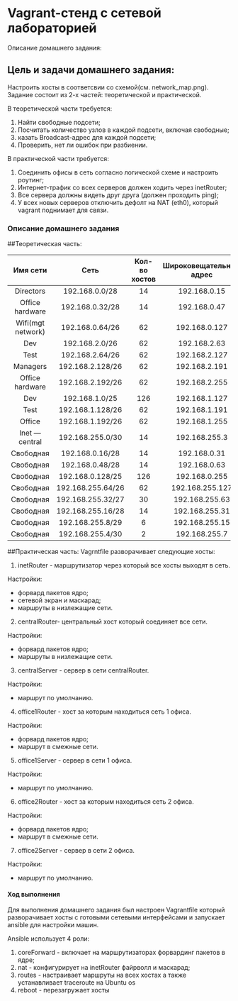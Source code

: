 # Vagrant-стенд c сетевой лабораторией

Описание домашнего задания:

## Цель и задачи домашнего задания:
Настроить хосты в соответсвии со схемой(см. network_map.png). 
Задание состоит из 2-х частей: теоретической и практической.


В теоретической части требуется: 
1) Найти свободные подсети;
2) Посчитать количество узлов в каждой подсети, включая свободные;
3) казать Broadcast-адрес для каждой подсети;
4) Проверить, нет ли ошибок при разбиении.


В практической части требуется: 
1) Соединить офисы в сеть согласно логической схеме и настроить роутинг;
2) Интернет-трафик со всех серверов должен ходить через inetRouter;
3) Все сервера должны видеть друг друга (должен проходить ping);
4) У всех новых серверов отключить дефолт на NAT (eth0), который vagrant поднимает для связи.


### Описание домашнего задания
##Теоретическая часть:


| Имя сети          |      Сеть      | Кол-во хостов | Широковещательный адрес |
|    :---:          |     :---:      |     :---:     |     :---:               |
| Directors         | 192.168.0.0/28 | 14            | 192.168.0.15            |
|Office hardware    |192.168.0.32/28 | 14            | 192.168.0.47            |
| Wifi(mgt network) | 192.168.0.64/26| 62            |192.168.0.127            |
| Dev               | 192.168.2.0/26 | 62            | 192.168.2.63            |
|Test               | 192.168.2.64/26| 62            | 192.168.2.127           |
| Managers          |192.168.2.128/26| 62            | 192.168.2.191           |
| Office hardware   |192.168.2.192/26| 62            | 192.168.2.255           |
| Dev               | 192.168.1.0/25 |126            | 192.168.1.127           |
| Test              |192.168.1.128/26|62             | 192.168.1.191           |
| Office            |192.168.1.192/26|62             | 192.168.1.255           |
|Inet — central     |192.168.255.0/30| 14            | 192.168.255.3           |
| Свободная         | 192.168.0.16/28| 14            | 192.168.0.31            |
| Свободная         | 192.168.0.48/28| 14            | 192.168.0.63            |
| Свободная         |192.168.0.128/25| 126           | 192.168.0.255           |
| Свободная         |192.168.255.64/26| 62           | 192.168.255.127         |
| Свободная         |192.168.255.32/27| 30           | 192.168.255.63          |
| Свободная         | 192.168.255.16/28| 14          | 192.168.255.31          |
| Свободная         | 192.168.255.8/29 | 6           | 192.168.255.15          |
| Свободная         | 192.168.255.4/30 | 2           | 192.168.255.7           |


##Практическая часть:
Vagrntfile разворачивает следующие хосты:
1) inetRouter - маршрутизатор через который все хосты выходят в сеть.


Настройки:
- форвард пакетов ядро;
- сетевой экран и маскарад;
- маршруты в низлежащие сети.
2) centralRouter- центральный хост который соединяет все сети.


Настройки:
- форвард пакетов ядро;
- маршруты в низлежащие сети.
3) centralServer - сервер в сети centralRouter.


Настройки:
- маршрут по умолчанию.
4) office1Router - хост за которым находиться сеть 1 офиса.


Настройки:
- форвард пакетов ядро;
- маршрут в смежные сети.
5) office1Server - сервер в сети 1 офиса.


Настройки:
- маршрут по умолчанию.
6) office2Router - хост за которым находиться сеть 2 офиса.


  Настройки:
- форвард пакетов ядро;
- маршрут в смежные сети.
7) office2Server - сервер в сети 2 офиса.


Настройки:
- маршрут по умолчанию.

#### Ход выполнения
Для выполнения домашнего задания был настроен Vagrantfile который разворачивает хосты с готовыми сетевыми интерфейсами и запускает ansible для настройки машин.


Ansible использует 4 роли:
1) coreForward - включает на маршрутизаторах форвардинг пакетов в ядре;
2) nat - конфигурирует на inetRouter файрволл и маскарад;
3) routes - настраивает маршруты на всех хостах а также устанавливает traceroute на Ubuntu os
4) reboot - перезагружает хосты
